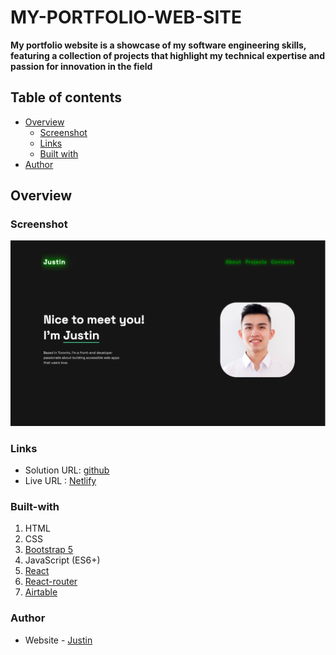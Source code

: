 # MY-PORTFOLIO-WEB-SITE

**My portfolio website is a showcase of my software engineering skills, featuring a collection of projects that highlight my technical expertise and passion for innovation in the field**

## Table of contents

- [Overview](#overview)
  - [Screenshot](#screenshot)
  - [Links](#links)
  - [Built with](#built-width)
- [Author](#author)

## Overview

### Screenshot

![portfolio-main-page](./src/images/page-screenshot.png)

### Links

- Solution URL: [github](https://github.com/tin0312/my-portfolio-website)
- Live URL : [Netlify](https://fabulous-lily-7976cc.netlify.app/)

### Built-with

1. HTML
2. CSS
3. [Bootstrap 5](https://getbootstrap.com/docs/5.0/getting-started/introduction/)
4. JavaScript (ES6+)
5. [React](https://react.dev/)
6. [React-router](https://reactrouter.com/en/main)
7. [Airtable](https://www.bing.com/search?q=airtable&cvid=3743a29f1f5e40afb3baa3bff06f87fd&gs_lcrp=EgZjaHJvbWUqBggAEEUYOzIGCAAQRRg7MgQIARAuMgYIAhBFGDkyBAgDEC4yBAgEEC4yBAgFEAAyBAgGEC4yBggHEEUYPDIGCAgQRRg80gEIMTQzN2owajmoAgCwAgA&FORM=ANAB01&PC=U531)

### Author

- Website - [Justin](https://fabulous-lily-7976cc.netlify.app/)
